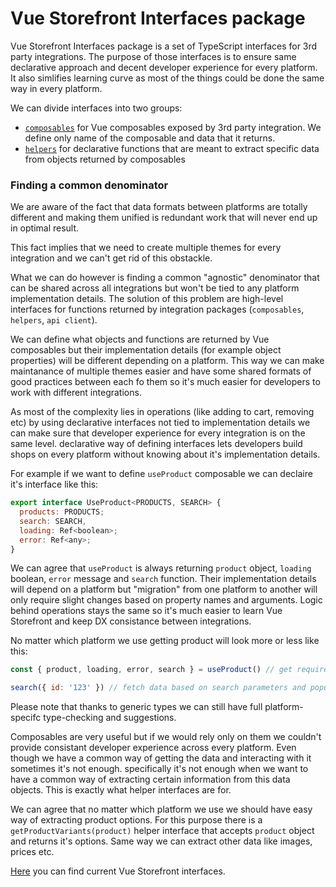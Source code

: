 # Vue Storefront Interfaces package

Vue Storefront Interfaces package is a set of TypeScript interfaces for 3rd party integrations. The purpose of those interfaces is to ensure same declarative approach and decent developer experience for every platform. It also simlifies learning curve as most of the things could be done the same way in every platform.

We can divide interfaces into two groups:

- [`composables`](./composables.md) for Vue composables exposed by 3rd party integration. We define only name of the composable and data that it returns.
- [`helpers`](./helpers.md) for declarative functions that are meant to extract specific data from objects returned by composables

### Finding a common denominator

We are aware of the fact that data formats between platforms are totally different and making them unified is redundant work that will never end up in optimal result.

This fact implies that we need to create multiple themes for every integration and we can't get rid of this obstackle. 

What we can do however is finding a common "agnostic" denominator that can be shared across all integrations but won't be tied to any platform implementation details. The solution of this problem are high-level interfaces for functions returned by integration packages (`composables`, `helpers`, `api client`).

We can define what objects and functions are returned by Vue composables but their implementation details (for example object properties) will be different depending on a platform. This way we can make maintanance of multiple themes easier and have some shared formats of good practices between each fo them so it's much easier for developers to work with different integrations.

As most of the complexity lies in operations (like adding to cart, removing etc) by using declarative interfaces not tied to implementation details we can make sure that developer experience for every integration is on the same level. declarative way of defining interfaces lets developers build shops on every platform without knowing about it's implementation details.

For example if we want to define `useProduct` composable we can declaire it's interface like this:

```js
export interface UseProduct<PRODUCTS, SEARCH> {
  products: PRODUCTS;
  search: SEARCH,
  loading: Ref<boolean>;
  error: Ref<any>;
}
```

We can agree that `useProduct`  is always returning `product` object, `loading` boolean, `error` message and `search` function. Their implementation details will depend on a platform but "migration" from one platform to another will only require slight changes based on property names and arguments. Logic behind operations stays the same so it's much easier to learn Vue Storefront and keep DX consistance between integrations. 

No matter which platform we use getting product will look more or less like this:

```js
const { product, loading, error, search } = useProduct() // get required data from composable

search({ id: '123' }) // fetch data based on search parameters and populate product object with the result
```
Please note that thanks to generic types we can still have full platform-specifc type-checking and suggestions.

Composables are very useful but if we would rely only on them we couldn't provide consistant developer experience across every platform. Even though we have a common way of getting the data and interacting with it sometimes it's not enough. specifically it's not enough when we want to have a common way of extracting certain information from this data objects. This is exactly what helper interfaces are for. 

We can agree that no matter which platform we use we should have easy way of extracting product options. For this purpose there is a `getProductVariants(product)` helper interface that accepts `product` object and returns it's options.  Same way we can extract other data like images, prices etc.

[Here](https://github.com/filrak/next/blob/master/packages/core/index.ts) you can find current Vue Storefront interfaces.